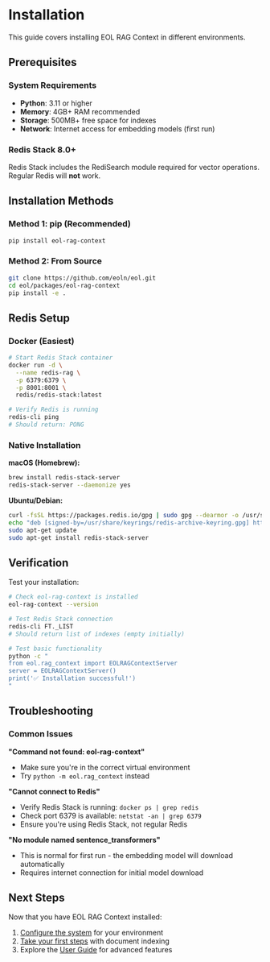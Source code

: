 # Installation

This guide covers installing EOL RAG Context in different environments.

## Prerequisites

### System Requirements
- **Python**: 3.11 or higher
- **Memory**: 4GB+ RAM recommended
- **Storage**: 500MB+ free space for indexes
- **Network**: Internet access for embedding models (first run)

### Redis Stack 8.0+
Redis Stack includes the RediSearch module required for vector operations. Regular Redis will **not** work.

## Installation Methods

### Method 1: pip (Recommended)

```bash
pip install eol-rag-context
```

### Method 2: From Source

```bash
git clone https://github.com/eoln/eol.git
cd eol/packages/eol-rag-context
pip install -e .
```

## Redis Setup

### Docker (Easiest)

```bash
# Start Redis Stack container
docker run -d \
  --name redis-rag \
  -p 6379:6379 \
  -p 8001:8001 \
  redis/redis-stack:latest

# Verify Redis is running
redis-cli ping
# Should return: PONG
```

### Native Installation

**macOS (Homebrew):**
```bash
brew install redis-stack-server
redis-stack-server --daemonize yes
```

**Ubuntu/Debian:**
```bash
curl -fsSL https://packages.redis.io/gpg | sudo gpg --dearmor -o /usr/share/keyrings/redis-archive-keyring.gpg
echo "deb [signed-by=/usr/share/keyrings/redis-archive-keyring.gpg] https://packages.redis.io/deb $(lsb_release -cs) main" | sudo tee /etc/apt/sources.list.d/redis.list
sudo apt-get update
sudo apt-get install redis-stack-server
```

## Verification

Test your installation:

```bash
# Check eol-rag-context is installed
eol-rag-context --version

# Test Redis Stack connection
redis-cli FT._LIST
# Should return list of indexes (empty initially)

# Test basic functionality
python -c "
from eol.rag_context import EOLRAGContextServer
server = EOLRAGContextServer()
print('✅ Installation successful!')
"
```

## Troubleshooting

### Common Issues

**"Command not found: eol-rag-context"**
- Make sure you're in the correct virtual environment
- Try `python -m eol.rag_context` instead

**"Cannot connect to Redis"**
- Verify Redis Stack is running: `docker ps | grep redis`
- Check port 6379 is available: `netstat -an | grep 6379`
- Ensure you're using Redis Stack, not regular Redis

**"No module named sentence_transformers"**
- This is normal for first run - the embedding model will download automatically
- Requires internet connection for initial model download

## Next Steps

Now that you have EOL RAG Context installed:

1. [Configure the system](configuration.md) for your environment
2. [Take your first steps](first-steps.md) with document indexing
3. Explore the [User Guide](../user-guide/) for advanced features